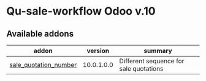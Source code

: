 #
Qu-sale-workflow Odoo v.10
==========================

[//]: # (addons)

Available addons
----------------
addon | version | summary
--- | --- | ---
[sale_quotation_number](sale_quotation_number/) | 10.0.1.0.0 | Different sequence for sale quotations

[//]: # (end addons)